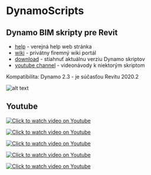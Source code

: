 # DynamoScripts
## Dynamo BIM skripty pre Revit
* [help](http://dynamohelp.atwebpages.com) - verejná help web stránka
* [wiki](https://gfi.miraheze.org/wiki/Zoznam_Dynamo_skriptov) - privátny firemný wiki portál
* [download](https://bitbucket.org/davidvadkerti/dynamoscripts/downloads/?tab=tags) - stiahnuť aktuálnu verziu Dynamo skriptov
* [youtube channel](https://www.youtube.com/playlist?list=PL7jLBbBNDaKlnBmdsM1JXzFDyDtHQexBp) - videonávody k niektorým skriptom


Kompatibilita: Dynamo 2.3 - je súčasťou Revitu 2020.2

![alt text](https://static.miraheze.org/gfiwiki/a/a8/DynamoToposurface1.PNG "ukážka skriptu TopographyMeter-LoadLegend.dyn")

## Youtube
[![Click to watch video on Youtube](https://img.youtube.com/vi/2LBi9p3gPiY/0.jpg)](https://youtu.be/G1FyT3xQ7SU)

[![Click to watch video on Youtube](https://img.youtube.com/vi/iTW9NoQGErE/0.jpg)](https://youtu.be/jWGyl-8PpIY)

[![Click to watch video on Youtube](https://img.youtube.com/vi/2LBi9p3gPiY/0.jpg)](https://youtu.be/g0C7OiLBA04)

[![Click to watch video on Youtube](https://img.youtube.com/vi/2LBi9p3gPiY/0.jpg)](https://youtu.be/2LBi9p3gPiY)

[![Click to watch video on Youtube](https://img.youtube.com/vi/2LBi9p3gPiY/0.jpg)](https://youtu.be/iTW9NoQGErE)